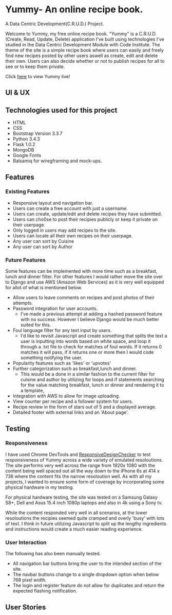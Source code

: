 # Yummy- An online recipe book.
A Data Centric Development(C.R.U.D.) Project.

Welcome to Yummy, my free online recipe book. "Yummy" is a C.R.U.D.(Create, Read, Update, Delete) application I've built using technologies I've studied in the Data Centric Development Module with Code Institute. The theme of the site is a simple recipe book where users can easily and freely find new recipes posted by other users aswell as create, edit and delete their own. Users can also decide whether or not to publish recipes for all to see or to keep them private. 


Click [here](https://data-centric-development.herokuapp.com/) to view Yummy live!


## UI & UX 


## Technologies used for this project
* HTML
* CSS
* Bootstrap Version 3.3.7
* Python 3.4.3
* Flask 1.0.2
* MongoDB
* Google Fonts 
* Balsamiq for wiregframing and mock-ups.


## Features

### Existing Features
* Responsive layout and navigation bar.
* Users can create a free account with just a username.
* Users can create, update/edit and delete recipes they have submitted.
* Users can cho0se to post their recipies publicly or keep it private on their userpage.
* Only logged in users may add recipes to the site.
* Users can locate all their own recipes on their userpage.
* Any user can sort by Cuisine
* Any user can sort by Author


### Future Features
Some features can be implemented with more time such as a breakfast, lunch and dinner filter. For other features I would rather move the site over to Django and use AWS (Amazon Web Services) as it is very well equipped for allot of what is mentioned below.

* Allow users to leave comments on recipes and post photos of their attempts.
* Password integration for user accounts.
    * I've made a previous attempt at adding a hashed password feature with no success. However I believe Django would be much better suited for this. 
* Foul language filter for any text input by users.
    * I'd like to revisit Javascript and create something that splits the text a user is inputting into words based on white space, and loop it through a .txt file to check for matches of foul words. If it returns 0 matches it will pass, if it returns one or more then I would code something notifying the user.
* Popularity features such as 'likes' or 'upvotes'
* Further categorization such as breakfast,lunch and dinner.
    * This would be a done in a similar fashion to the current filter for cuisine and author by utilizing for loops and if statements searching for the value matching breakfast, lunch or dinner and rendering it to a template,
* Integration with AWS to allow for image uploading.
* View counter per recipe and a follower system for users.
* Recipe review in the form of stars out of 5 and a displayed average.
* Detailed footer with external links and an 'About page'. 


## Testing

### Responsiveness
I have used Chrome DevTools and [ResponsiveDesignChecker](https://responsivedesignchecker.com/) to test responsiveness of Yummy across a wide variety of emulated resoloutions.  The site performs very well across the range from 1920x 1080 with the content being well spaced out all the way down to the iPhone 6s at 414 x 736 where the content fits the narrow resoloution well. As with all my projects, I wanted to ensure some form of coverage by incorporating some physical hardware in my testing. 

For physical hardware testing, the site was tested on a Samsung Galaxy S8+, Dell and Asus 15.4 inch 1080p laptops and also in 4k using a Sony tv. 

While the content responded very well in all scenarios, at the lower resoloutions the recipies seemed quite cramped and overly 'busy' with lots of text. I think in future utilizing Javascript to split up the lengthy ingredients and instructions would create a much easier reading experience.

### User Interaction
The following has also been manually tested.
* All navigation bar buttons bring the user to the intended section of the site.
* The navbar buttons change to a single dropdown option when below 768 pixel width.
* The login and register feature do not allow for duplicates and return the expected flashing notification.


## User Stories


